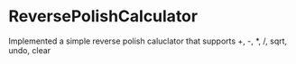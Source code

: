 # ReversePolishCalculator
Implemented a simple reverse polish caluclator that supports +, -, *, /, sqrt, undo, clear
